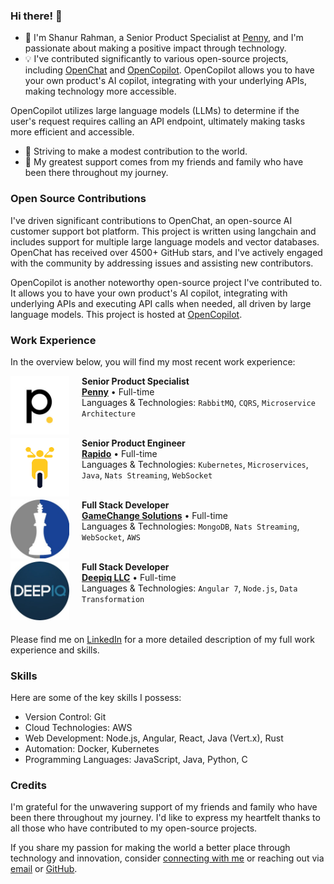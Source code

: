 ### Hi there! 👋
- 🚀 I'm Shanur Rahman, a Senior Product Specialist at [Penny](https://penny.co), and I'm passionate about making a positive impact through technology.
- 💡 I've contributed significantly to various open-source projects, including [OpenChat](https://github.com/openchat) and [OpenCopilot](https://github.com/openchatai/OpenCopilot). OpenCopilot allows you to have your own product's AI copilot, integrating with your underlying APIs, making technology more accessible.

OpenCopilot utilizes large language models (LLMs) to determine if the user's request requires calling an API endpoint, ultimately making tasks more efficient and accessible.
- 🌟 Striving to make a modest contribution to the world.
- 👥 My greatest support comes from my friends and family who have been there throughout my journey.

### Open Source Contributions
I've driven significant contributions to OpenChat, an open-source AI customer support bot platform. This project is written using langchain and includes support for multiple large language models and vector databases. OpenChat has received over 4500+ GitHub stars, and I've actively engaged with the community by addressing issues and assisting new contributors.

OpenCopilot is another noteworthy open-source project I've contributed to. It allows you to have your own product's AI copilot, integrating with underlying APIs and executing API calls when needed, all driven by large language models. This project is hosted at [OpenCopilot](https://github.com/openchatai/OpenCopilot).

### Work Experience
In the overview below, you will find my most recent work experience:

[<img align="left" style="margin-right: 20px;" height="94px" width="94px" alt="Penny" src="./images/penny_white.jpg?raw=true"/>](https://penny.co)

**Senior Product Specialist** \
[**Penny**](https://penny.co) • Full-time \
Languages & Technologies: `RabbitMQ`, `CQRS`, `Microservice Architecture` \
<br/>

[<img align="left" style="margin-right: 20px;" height="94px" width="94px" alt="Rapido" src="./images/rapido.png?raw=true"/>](https://rapido.bike)

**Senior Product Engineer** \
[**Rapido**](https://rapido.bike) • Full-time \
Languages & Technologies: `Kubernetes`, `Microservices`, `Java`, `Nats Streaming`, `WebSocket` \
<br/>

[<img align="left" style="margin-right: 20px;" height="94px" width="94px" alt="GameChange Solutions" src="./images/gamechange.jpg?raw=true"/>](https://gamechangesolutions.com)

**Full Stack Developer** \
[**GameChange Solutions**](https://gamechangesolutions.com) • Full-time \
Languages & Technologies: `MongoDB`, `Nats Streaming`, `WebSocket`, `AWS` \
<br/>

[<img align="left" style="margin-right: 20px;" height="94px" width="94px" alt="Deepiq LLC" src="./images/deepiq_.jpg?raw=true"/>](https://deepiq.com)

**Full Stack Developer** \
[**Deepiq LLC**](https://deepiq.com) • Full-time \
Languages & Technologies: `Angular 7`, `Node.js`, `Data Transformation` \
<br/>
<br/>

Please find me on [LinkedIn](https://www.linkedin.com/in/shanurcsenitap) for a more detailed description of my full work experience and skills.

### Skills
Here are some of the key skills I possess:
- Version Control: Git
- Cloud Technologies: AWS
- Web Development: Node.js, Angular, React, Java (Vert.x), Rust
- Automation: Docker, Kubernetes
- Programming Languages: JavaScript, Java, Python, C

### Credits
I'm grateful for the unwavering support of my friends and family who have been there throughout my journey. I'd like to express my heartfelt thanks to all those who have contributed to my open-source projects.

If you share my passion for making the world a better place through technology and innovation, consider [connecting with me](https://www.linkedin.com/in/shanurcsenitap) or reaching out via [email](mailto:shanur.cse.nitap@gmail.com) or [GitHub](https://github.com/codebanesr).
